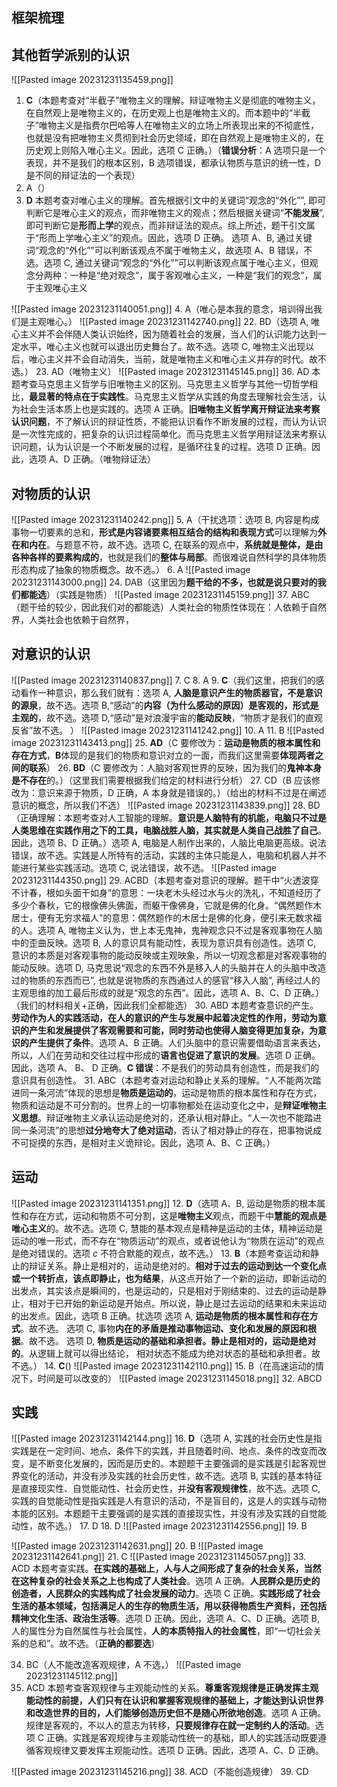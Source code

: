 ## 框架梳理



## 其他哲学派别的认识
![[Pasted image 20231231135459.png]]
1. **C**（本题考查对“半截子”唯物主义的理解。辩证唯物主义是彻底的唯物主义，在自然观上是唯物主义的，在历史观上也是唯物主义的。而本题中的“半截子”唯物主义是指费尔巴哈等人在唯物主义的立场上所表现出来的不彻底性，也就是没有把唯物主义贯彻到社会历史领域，即在自然观上是唯物主义的，在历史观上则陷入唯心主义。因此，选项 C 正确。）（**错误分析**：A 选项只是一个表现，并不是我们的根本区别，B 选项错误，都承认物质与意识的统一性，D 是不同的辩证法的一个表现）
2. A（）
3. **D** 本题考查对唯心主义的理解。首先根据引文中的关键词“观念的“外化””, 即可判断它是唯心主义的观点，而非唯物主义的观点；然后根据关键词“**不能发展**”, 即可判断它是**形而上学**的观点，而非辩证法的观点。综上所述，题干引文属于“形而上学唯心主义”的观点。因此，选项 D 正确。
选项 A、B, 通过关键词“观念的“外化””可以判断该观点不属于唯物主义，故选项 A、B 错误，不选。选项 C, 通过关键词“观念的“外化””可以判断该观点属于唯心主义，但观念分两种：一种是“绝对观念”，属于客观唯心主义，一种是“我们的观念”，属于主观唯心主义

![[Pasted image 20231231140051.png]]
4. A（唯心是本我的意念，培训得出我们是主观唯心。）
![[Pasted image 20231231142740.png]]
22. BD（选项 A, 唯心主义并不会伴随人类认识始终，因为随着社会的发展，当人们的认识能力达到一定水平，唯心主义也就可以退出历史舞台了。故不选。选项 C, 唯物主义出现以后，唯心主义并不会自动消失，当前，就是唯物主义和唯心主义并存的时代。故不选。）
23. AD（唯物主义）
![[Pasted image 20231231145145.png]]
36. AD 本题考查马克思主义哲学与旧唯物主义的区别。马克思主义哲学与其他一切哲学相比，**最显著的特点在于实践性**。马克思主义哲学从实践的角度去理解社会生活，认为社会生活本质上也是实践的。选项 A 正确。**旧唯物主义哲学离开辩证法来考察认识问题**，不了解认识的辩证性质，不能把认识看作不断发展的过程，而认为认识是一次性完成的，把复杂的认识过程简单化。而马克思主义哲学用辩证法来考察认识问题，认为认识是一个不断发展的过程，是循环往复的过程。选项 D 正确。因此，选项 A、D 正确。（唯物辩证法）



## 对物质的认识
![[Pasted image 20231231140242.png]]
5. A（干扰选项：选项 B, 内容是构成事物一切要素的总和，**形式是内容诸要素相互结合的结构和表现方式**可以理解为**外在和内在**。与题意不符，故不选。选项 C, 在联系的观点中，**系统就是整体，是由各种各样的要素构成的**，也就是我们的**整体与局部**。而很难说自然科学的具体物质形态构成了抽象的物质概念。故不选。）
6. A
![[Pasted image 20231231143000.png]]
24. DAB（这里因为**题干给的不多，也就是说只要对的我们都能选**）（实践是物质）
![[Pasted image 20231231145159.png]]
37. ABC（题干给的较少，因此我们对的都能选）人类社会的物质性体现在：人依赖于自然界，人类社会也依赖于自然界，
## 对意识的认识
![[Pasted image 20231231140837.png]]
7. C
8. A
9. **C**（我们这里，把我们的感动看作一种意识，那么我们就有：选项 A, **人脑是意识产生的物质器官，不是意识的源泉**，故不选。选项 B,“感动”的**内容（为什么感动的原因）是客观的，形式是主观的**，故不选。选项 D,“感动”是对浪漫宇宙的**能动反映**，“物质才是我们的直观反省”故不选。 ）
![[Pasted image 20231231141242.png]]
10. A
11. B
![[Pasted image 20231231143413.png]]
25. **AD**（C 要修改为：**运动是物质的根本属性和存在方式**，**B**体现的是我们的物质和意识对立的一面，而我们这里需要**体现两者之间的联系**）
26. **BD**（C 要修改为：人脑对客观世界的反映，因为我们的**鬼神本身是不存在**的。）（这里我们需要根据我们给定的材料进行分析）
27. CD（B 应该修改为：意识来源于物质，D 正确，A 本身就是错误的。）（给出的材料不过是在阐述意识的概念，所以我们不选）
![[Pasted image 20231231143839.png]]
28. BD（正确理解：本题考查对人工智能的理解。**意识是人脑特有的机能，电脑只不过是人类思维在实践作用之下的工具，电脑战胜人脑，其实就是人类自己战胜了自己**。因此，选项 B、D 正确。）选项 A, 电脑是人制作出来的，人脑比电脑更高级。说法错误，故不选。实践是人所特有的活动，实践的主体只能是人，电脑和机器人并不能进行某些实践活动。选项 C, 说法错误，故不选。
![[Pasted image 20231231144350.png]]
29. ACBD（本题考查对意识的理解。题干中“火透波穿不计春，根如头面干如身”的意思：一块老木头经过水与火的洗礼，不知道经历了多少个春秋，它的根像佛头佛面，而躯干像佛身，它就是佛的化身。“偶然题作木居士，便有无穷求福人”的意思：偶然题作的木居士是佛的化身，便引来无数求福的人。选项 A, 唯物主义认为，世上本无鬼神，鬼神观念只不过是客观事物在人脑中的歪曲反映。选项 B, 人的意识具有能动性，表现为意识具有创造性。选项 C, 意识的本质是对客观事物的能动反映或主观映象，所以一切观念都是对客观事物的能动反映。选项 D, 马克思说“观念的东西不外是移入人的头脑并在人的头脑中改造过的物质的东西而已”, 也就是说物质的东西通过人的感官“移入人脑”, 再经过人的主观思维的加工最后形成的就是“观念的东西”。因此，选项 A、B、C、D 正确。）（我们的材料相关+正确，因此我们全都能选）
30. ABD 本题考查意识的产生。**劳动作为人的实践活动，在人的意识的产生与发展中起着决定性的作用，劳动为意识的产生和发展提供了客观需要和可能，同时劳动也使得人脑变得更加复杂，为意识的产生提供了条件**。选项 A、B 正确。人们头脑中的意识需要借助语言来表达，所以，人们在劳动和交往过程中形成的**语言也促进了意识的发展**。选项 D 正确。因此，选项 A、 B、 D 正确。**C 错误**：不是我们的劳动具有创造性，而是我们的意识具有创造性。
31. ABC（本题考查对运动和静止关系的理解。“人不能两次踏进同一条河流”体现的思想是**物质是运动的**，运动是物质的根本属性和存在方式，物质和运动是不可分割的。世界上的一切事物都处在运动变化之中，是**辩证唯物主义思想**。辩证唯物主义承认运动是绝对的，还承认相对静止。“人一次也不能踏进同一条河流”的思想**过分地夸大了绝对运动**，否认了相对静止的存在，把事物说成不可捉摸的东西，是相对主义诡辩论。因此，选项 A、B、C 正确。）
## 运动
![[Pasted image 20231231141351.png]]
12. **D**（选项 A、B, 运动是物质的根本属性和存在方式，运动和物质不可分割，这是**唯物主义**观点，而题干中**慧能的观点是唯心主义**的。故不选。选项 C, 慧能的基本观点是精神是运动的主体，精神运动是运动的唯一形式，而不存在“物质运动”的观点，或者说他认为“物质在运动”的观点是绝对错误的。选项 $c$ 不符合默能的观点，故不选。）
13. **B**（本题考查运动和静止的辩证关系。静止是相对的，运动是绝对的。**相对于过去的运动到达一个变化点或一个转折点，该点即静止，也为结果**，从这点开始了一个新的运动，即新运动的出发点，其实该点是瞬间的，也是运动的，只是相对于刚结束的、过去的运动是静止，相对于已开始的新运动是开始点。所以说，静止是过去运动的结果和未来运动的出发点。因此，选项 B 正确。扰选项
 选项 A, **运动是物质的根本属性和存在方式**。故不选。
 选项 C, 事物**内在的矛盾是推动事物运动、变化和发展的原因和根据**。故不选。
 选项 D, **物质是运动的基础和承担者。静止是相对的，运动是绝对的**。从逻辑上就可以得出结论，
 相对状态不能成为绝对状态的基础和承担者。故不选。）
14. **C**()
![[Pasted image 20231231142110.png]]
15. B（在高速运动的情况下，时间是可以改变的）
![[Pasted image 20231231145018.png]]
32. ABCD
## 实践
![[Pasted image 20231231142144.png]]
16. **D**（选项 A, 实践的社会历史性是指实践是在一定时间、地点、条件下的实践，并且随着时间、地点、条件的改变而改变，是不断变化发展的，因而是历史的。本题题干主要强调的是实践是引起客观世界变化的活动，并没有涉及实践的社会历史性，故不选。选项 B, 实践的基本特征是直接现实性、自觉能动性、社会历史性，并**没有客观规律性**，故不选。选项 C, 实践的自觉能动性是指实践是人有意识的活动，不是盲目的，这是人的实践与动物本能的区别。本题题干主要强调的是实践的直接现实性，并没有涉及实践的自觉能动性，故不选。）
17. D
18. D
![[Pasted image 20231231142556.png]]
19. B

![[Pasted image 20231231142631.png]]
20. B 
![[Pasted image 20231231142641.png]]
21. C
![[Pasted image 20231231145057.png]]
33. ACD 本题考查实践。**在实践的基础上，人与人之间形成了复杂的社会关系，当然在这种复杂的社会关系之上也构成了人类社会**。选项 A 正确。**人民群众是历史的创造者，人民群众的实践构成了社会发展的动力**。选项 C 正确。**实践形成了社会生活的基本领域，包括满足人的生存的物质生活，用以获得物质生产资料，还包括精神文化生活、政治生活等**。选项 D 正确。因此，选项 A、C、D 正确。选项 B, 人的属性分为自然属性与社会属性，**人的本质特指人的社会属性**，即“一切社会关系的总和”。故不选。（**正确的都要选**）

34. BC（人不能改造客观规律，A 不选，）
![[Pasted image 20231231145112.png]]
35. ACD 本题考查客观规律与主观能动性的关系。**尊重客观规律是正确发挥主观能动性的前提，人们只有在认识和掌握客观规律的基础上，才能达到认识世界和改造世界的目的，人们能够创造历史但不是随心所欲地创造**。选项 A 正确。规律是客观的，不以人的意志为转移，**只要规律存在就一定制约人的活动**。选项 C 正确。实践是客观规律与主观能动性统一的基础，即人的实践活动既要遵循客观规律又要发挥主观能动性。选项 D 正确。因此，选项 A、C、D 正确。

![[Pasted image 20231231145216.png]]
38. ACD（不能创造规律）
39. CD